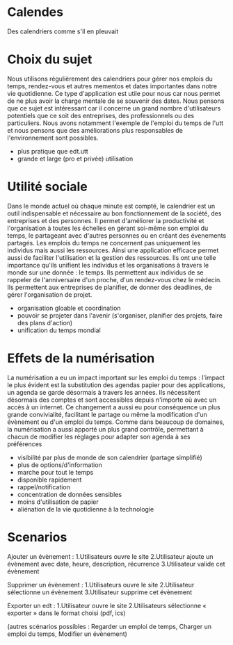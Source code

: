 # Calendes
Des calendriers comme s'il en pleuvait

# Choix du sujet

Nous utilisons régulièrement des calendriers pour gérer nos emplois du temps, rendez-vous et autres mementos et dates importantes dans notre vie quotidienne. Ce type d'application est utile pour nous car nous permet de ne plus avoir la charge mentale de se souvenir des dates.
Nous pensons que ce sujet est intéressant car il concerne un grand nombre d'utilisateurs potentiels que ce soit des entreprises, des professionnels ou des particuliers.
Nous avons notamment l'exemple de l'emploi du temps de l'utt et nous pensons que des améliorations plus responsables de l'environnement sont possibles.
- plus pratique que edt.utt
- grande et large (pro et privée) utilisation

# Utilité sociale

Dans le monde actuel où chaque minute est compté, le calendrier est un outil indispensable et nécessaire au bon fonctionnement de la société, des entreprises et des personnes. 
Il permet d'améliorer la productivité et l'organisation à toutes les échelles en gérant soi-même son emploi du temps, le partageant avec d'autres personnes ou en créant des évenements partagés.
Les emplois du temps ne concernent pas uniquement les individus mais aussi les ressources. Ainsi une application efficace permet aussi de faciliter l'utilisation et la gestion des ressources.
Ils ont une telle importance qu'ils unifient les individus et les organisations à travers le monde sur une donnée : le temps.
Ils permettent aux individus de se rappeler de l'anniversaire d'un proche, d'un rendez-vous chez le médecin.
Ils permettent aux entreprises de planifier, de donner des deadlines, de gérer l'organisation de projet.
- organisation gloable et coordination
- pouvoir se projeter dans l'avenir (s'organiser, planifier des projets, faire des plans d'action)
- unification du temps mondial

# Effets de la numérisation

La numérisation a eu un impact important sur les emploi du temps : 
l'impact le plus évident est la substitution des agendas papier pour des applications, un agenda se garde désormais à travers les années.
Ils nécessitent désormais des comptes et sont accessibles depuis n'importe où avec un accès à un internet.
Ce changement a aussi eu pour conséquence un plus grande convivialité, facilitant le partage ou même la modification d'un évènement ou d'un emploi du temps.
Comme dans beaucoup de domaines, la numérisation a aussi apporté un plus grand contrôle, permettant à chacun de modifier les réglages pour adapter son agenda à ses préférences

- visibilité par plus de monde de son calendrier (partage simplifié)
- plus de options/d'information
- marche pour tout le temps
- disponible rapidement
- rappel/notification
- concentration de données sensibles
- moins d'utilisation de papier
- aliénation de la vie quotidienne à la technologie


# Scenarios

Ajouter un évènement :
  1.Utilisateurs ouvre le site
  2.Utilisateur ajoute un évènement avec date, heure, description, récurrence
  3.Utilisateur valide cet évènement
  
Supprimer un évènement :
  1.Utilisateurs ouvre le site 
  2.Utilisateur sélectionne un évènement
  3.Utilisateur supprime cet évènement
  
Exporter un edt :
	1.Utilisateur ouvre le site
	2.Utilisateurs sélectionne « exporter » dans le format choisi (pdf, ics)
	
(autres scénarios possibles : Regarder un emploi de temps, Charger un emploi du temps, Modifier un évènement)

